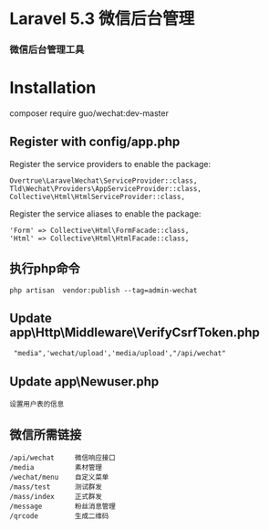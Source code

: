 # Laravel 5.3 微信后台管理
### 微信后台管理工具


# Installation

composer require guo/wechat:dev-master


## Register with config/app.php
Register the service providers to enable the package:
```
Overtrue\LaravelWechat\ServiceProvider::class,
Tld\Wechat\Providers\AppServiceProvider::class,
Collective\Html\HtmlServiceProvider::class,
```
Register the service aliases to enable the package:
```
'Form' => Collective\Html\FormFacade::class,
'Html' => Collective\Html\HtmlFacade::class,
```

##  执行php命令
```
php artisan  vendor:publish --tag=admin-wechat
```

## Update  app\Http\Middleware\VerifyCsrfToken.php
```
 "media",'wechat/upload','media/upload',"/api/wechat"
```


## Update  app\Newuser.php
```
设置用户表的信息
```



## 微信所需链接
```
/api/wechat     微信响应接口
/media          素材管理
/wechat/menu    自定义菜单
/mass/test      测试群发
/mass/index     正式群发
/message        粉丝消息管理 
/qrcode         生成二维码

```

